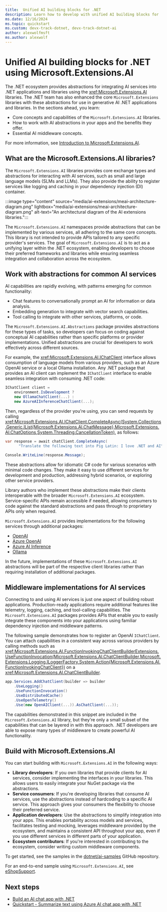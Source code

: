 ```yaml
---
title:  Unified AI building blocks for .NET
description: Learn how to develop with unified AI building blocks for .NET using Microsoft.Extensions.AI and Microsoft.Extensions.AI.Abstractions libraries
ms.date: 12/16/2024
ms.topic: quickstart
ms.custom: devx-track-dotnet, devx-track-dotnet-ai
author: alexwolfmsft
ms.author: alexwolf
---
```


# Unified AI building blocks for .NET using Microsoft.Extensions.AI

The .NET ecosystem provides abstractions for integrating AI services into .NET applications and libraries using the <xref:Microsoft.Extensions.AI> libraries. The .NET team has also enhanced the core `Microsoft.Extensions` libraries with these abstractions for use in generative AI .NET applications and libraries. In the sections ahead, you learn:

- Core concepts and capabilities of the `Microsoft.Extensions.AI` libraries.
- How to work with AI abstractions in your apps and the benefits they offer.
- Essential AI middleware concepts.

For more information, see [Introduction to Microsoft.Extensions.AI](../core/extensions/artificial-intelligence.md).

## What are the Microsoft.Extensions.AI libraries?

The `Microsoft.Extensions.AI` libraries provides core exchange types and abstractions for interacting with AI services, such as small and large language models (SLMs and LLMs). They also provide the ability to register services like logging and caching in your dependency injection (DI) container.

:::image type="content" source="media/ai-extensions/meai-architecture-diagram.png" lightbox="media/ai-extensions/meai-architecture-diagram.png" alt-text="An architectural diagram of the AI extensions libraries.":::

The `Microsoft.Extensions.AI` namespaces provide abstractions that can be implemented by various services, all adhering to the same core concepts. This library is not intended to provide APIs tailored to any specific provider's services. The goal of `Microsoft.Extensions.AI` is to act as a unifying layer within the .NET ecosystem, enabling developers to choose their preferred frameworks and libraries while ensuring seamless integration and collaboration across the ecosystem.

## Work with abstractions for common AI services

AI capabilities are rapidly evolving, with patterns emerging for common functionality:

- Chat features to conversationally prompt an AI for information or data analysis.
- Embedding generation to integrate with vector search capabilities.
- Tool calling to integrate with other services, platforms, or code.

The `Microsoft.Extensions.AI.Abstractions` package provides abstractions for these types of tasks, so developers can focus on coding against conceptual AI capabilities rather than specific platforms or provider implementations. Unified abstractions are crucial for developers to work effectively across different sources.

For example, the <xref:Microsoft.Extensions.AI.IChatClient> interface allows consumption of language models from various providers, such as an Azure OpenAI service or a local Ollama installation. Any .NET package that provides an AI client can implement the `IChatClient` interface to enable seamless integration with consuming .NET code:

```csharp
IChatClient client =
    environment.IsDevelopment ?
    new OllamaChatClient(...) :
    new AzureAIInferenceChatClient(...);
```

Then, regardless of the provider you're using, you can send requests by calling <xref:Microsoft.Extensions.AI.IChatClient.CompleteAsync(System.Collections.Generic.IList{Microsoft.Extensions.AI.ChatMessage},Microsoft.Extensions.AI.ChatOptions,System.Threading.CancellationToken)>, as follows:

```csharp
var response = await chatClient.CompleteAsync(
      "Translate the following text into Pig Latin: I love .NET and AI");

Console.WriteLine(response.Message);
```

These abstractions allow for idiomatic C# code for various scenarios with minimal code changes. They make it easy to use different services for development and production, addressing hybrid scenarios, or exploring other service providers.

Library authors who implement these abstractions make their clients interoperable with the broader `Microsoft.Extensions.AI` ecosystem. Service-specific APIs remain accessible if needed, allowing consumers to code against the standard abstractions and pass through to proprietary APIs only when required.

`Microsoft.Extensions.AI` provides implementations for the following services through additional packages:

- [OpenAI](https://aka.ms/meai-openai-nuget)
- [Azure OpenAI](https://aka.ms/meai-openai-nuget)
- [Azure AI Inference](https://aka.ms/meai-azaiinference-nuget)
- [Ollama](https://aka.ms/meai-ollama-nuget)

In the future, implementations of these `Microsoft.Extensions.AI` abstractions will be part of the respective client libraries rather than requiring installation of additional packages.

## Middleware implementations for AI services

Connecting to and using AI services is just one aspect of building robust applications. Production-ready applications require additional features like telemetry, logging, caching, and tool-calling capabilities. The `Microsoft.Extensions.AI` packages provides APIs that enable you to easily integrate these components into your applications using familiar dependency injection and middleware patterns.

The following sample demonstrates how to register an OpenAI `IChatClient`. You can attach capabilities in a consistent way across various providers by calling methods such as <xref:Microsoft.Extensions.AI.FunctionInvokingChatClientBuilderExtensions.UseFunctionInvocation(Microsoft.Extensions.AI.ChatClientBuilder,Microsoft.Extensions.Logging.ILoggerFactory,System.Action{Microsoft.Extensions.AI.FunctionInvokingChatClient})> on a <xref:Microsoft.Extensions.AI.ChatClientBuilder>.

```csharp
app.Services.AddChatClient(builder => builder
    .UseLogging()
    .UseFunctionInvocation()
    .UseDistributedCache()   
    .UseOpenTelemetry()
    .Use(new OpenAIClient(...)).AsChatClient(...));
```

The capabilities demonstrated in this snippet are included in the `Microsoft.Extensions.AI` library, but they're only a small subset of the capabilities that can be layered in with this approach. .NET developers are able to expose many types of middleware to create powerful AI functionality.

## Build with Microsoft.Extensions.AI

You can start building with `Microsoft.Extensions.AI` in the following ways:

- **Library developers**: If you own libraries that provide clients for AI services, consider implementing the interfaces in your libraries. This allows users to easily integrate your NuGet package via the abstractions.
- **Service consumers**: If you're developing libraries that consume AI services, use the abstractions instead of hardcoding to a specific AI service. This approach gives your consumers the flexibility to choose their preferred service.
- **Application developers**: Use the abstractions to simplify integration into your apps. This enables portability across models and services, facilitates testing and mocking, leverages middleware provided by the ecosystem, and maintains a consistent API throughout your app, even if you use different services in different parts of your application.
- **Ecosystem contributors**: If you're interested in contributing to the ecosystem, consider writing custom middleware components.

To get started, see the samples in the [dotnet/ai-samples](https://aka.ms/meai-samples) GitHub repository.

For an end-to-end sample using `Microsoft.Extensions.AI`, see [eShopSupport](https://github.com/dotnet/eShopSupport).

## Next steps

- [Build an AI chat app with .NET](./quickstarts/get-started-openai.md)
- [Quickstart - Summarize text using Azure AI chat app with .NET](./quickstarts/quickstart-openai-summarize-text.md)
